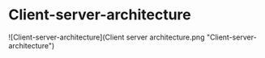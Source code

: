 # Client-server-architecture
![Client-server-architecture](Client server architecture.png "Client-server-architecture")
